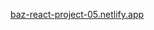 <a href="https://baz-react-project-05.netlify.app" target="_blank">baz-react-project-05.netlify.app</a>
